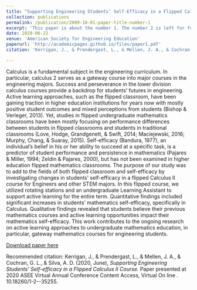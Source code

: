 ```yaml
---
title: "Supporting Engineering Students’ Self-Efficacy in a Flipped Calculus II Course"
collection: publications
permalink: /publication/2009-10-01-paper-title-number-1
excerpt: 'This paper is about the number 1. The number 2 is left for future work.'
date: 2020-06-22
venue: 'American Society for Engineering Education'
paperurl: 'http://academicpages.github.io/files/paper1.pdf'
citation: 'Kerrigan, J., & Prendergast, L., & Mellen, J. A., & Cochran, G. L., & Silva, A. D. (2020, June), <i>Supporting Engineering Students’ Self-efficacy in a Flipped Calculus II Course.</i> Paper presented at 2020 ASEE Virtual Annual Conference Content Access, Virtual On line . 10.18260/1-2--35255.'

---
```

Calculus is a fundamental subject in the engineering curriculum. In particular, calculus 2 serves as a gateway course into major courses in the engineering majors. Success and perseverance in the lower division calculus courses provide a backdrop for students’ futures in engineering. Active learning approaches, such as the flipped classroom, have been gaining traction in higher education institutions for years now with mostly positive student outcomes and mixed perceptions from students (Bishop &amp; Verleger, 2013). Yet, studies in flipped undergraduate mathematics classrooms have been mostly focusing on performance differences between students in flipped classrooms and students in traditional classrooms (Love, Hodge, Grandgenett, &amp; Swift, 2014; Maciejewski, 2016; Murphy, Chang, &amp; Suaray, 2015). Self-efficacy (Bandura, 1977), an individual’s belief in his or her ability to succeed at a specific task, is a predictor of student performance and persistence in mathematics (Pajares &amp; Miller, 1994; Zeldin &amp; Pajares, 2000), but has not been examined in higher education flipped mathematics classrooms. The purpose of our study was to add to the fields of both flipped classroom and self-efficacy by investigating changes in students’ self-efficacy in a flipped Calculus II course for Engineers and other STEM majors. In this flipped course, we utilized rotating stations and an undergraduate Learning Assistant to support active learning for the entire term. Quantitative findings included significant increases in students’ mathematics self-efficacy, specifically in Calculus. Qualitative findings revealed that students believe their previous mathematics courses and active learning opportunities impact their mathematics self-efficacy. This work contributes to the ongoing research on active learning approaches to undergraduate mathematics education, in particular, gateway mathematics courses for engineering students.

[Download paper here](http://jillianmellen.github.io/files/supporting-engineering-students-self-efficacy-in-a-flipped-calculus-ii-course.pdf)

Recommended citation: Kerrigan, J., & Prendergast, L., & Mellen, J. A., & Cochran, G. L., & Silva, A. D. (2020, June), <i>Supporting Engineering Students’ Self-efficacy in a Flipped Calculus II Course.</i> Paper presented at 2020 ASEE Virtual Annual Conference Content Access, Virtual On line . 10.18260/1-2--35255.
